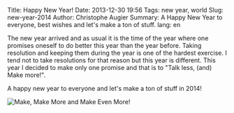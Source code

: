 Title: Happy New Year!
Date: 2013-12-30 19:56
Tags: new year, world
Slug: new-year-2014
Author: Christophe Augier
Summary: A Happy New Year to everyone, best wishes and let's make a ton of stuff.
lang: en

The new year arrived and as usual it is the time of the year where one promises
oneself to do better this year than the year before. Taking resolution and
keeping them during the year is one of the hardest exercise. I tend not to take
resolutions for that reason but this year is different. This year I decided to
make only one promise and that is to "Talk less, (and) Make more!".

A happy new year to everyone and let's make a ton of stuff in 2014!

![Make, Make More and Make Even More!]({filename}/images/make_leds.jpg)
